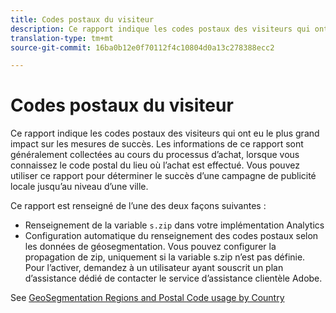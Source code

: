 ```yaml
---
title: Codes postaux du visiteur
description: Ce rapport indique les codes postaux des visiteurs qui ont eu le plus grand impact sur les mesures de succès. Les informations de ce rapport sont généralement collectées au cours du processus d’achat, lorsque vous connaissez le code postal du lieu où l’achat est effectué. Vous pouvez utiliser ce rapport pour déterminer le succès d’une campagne de publicité locale jusqu’au niveau d’une ville.
translation-type: tm+mt
source-git-commit: 16ba0b12e0f70112f4c10804d0a13c278388ecc2

---
```



# Codes postaux du visiteur

Ce rapport indique les codes postaux des visiteurs qui ont eu le plus grand impact sur les mesures de succès. Les informations de ce rapport sont généralement collectées au cours du processus d’achat, lorsque vous connaissez le code postal du lieu où l’achat est effectué. Vous pouvez utiliser ce rapport pour déterminer le succès d’une campagne de publicité locale jusqu’au niveau d’une ville.

Ce rapport est renseigné de l’une des deux façons suivantes :

* Renseignement de la variable `s.zip` dans votre implémentation Analytics
* Configuration automatique du renseignement des codes postaux selon les données de géosegmentation. Vous pouvez configurer la propagation de zip, uniquement si la variable s.zip n’est pas définie. Pour l’activer, demandez à un utilisateur ayant souscrit un plan d’assistance dédié de contacter le service d’assistance clientèle Adobe.

See [GeoSegmentation Regions and Postal Code usage by Country](reports-geosegmentation-reference.md)
